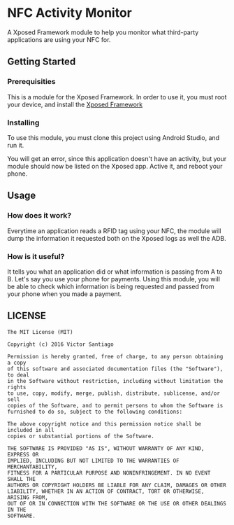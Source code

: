 # NFC Activity Monitor
A Xposed Framework module to help you monitor what third-party applications are using your NFC for.

## Getting Started
### Prerequisities
This is a module for the Xposed Framework. In order to use it, you must root your device, and install the [Xposed Framework](http://repo.xposed.info/)

### Installing
To use this module, you must clone this project using Android Studio, and run it.

You will get an error, since this application doesn't have an activity, but your module should now be listed on the Xposed app. Active it, and reboot your phone.

## Usage
### How does it work?
Everytime an application reads a RFID tag using your NFC, the module will dump the information it requested both on the Xposed logs as well the ADB.

### How is it useful?
It tells you what an application did or what information is passing from A to B. 
Let's say you use your phone for payments. Using this module, you will be able to check which information is being requested and passed from your phone when you made a payment.

## LICENSE
```
The MIT License (MIT)

Copyright (c) 2016 Victor Santiago

Permission is hereby granted, free of charge, to any person obtaining a copy
of this software and associated documentation files (the "Software"), to deal
in the Software without restriction, including without limitation the rights
to use, copy, modify, merge, publish, distribute, sublicense, and/or sell
copies of the Software, and to permit persons to whom the Software is
furnished to do so, subject to the following conditions:

The above copyright notice and this permission notice shall be included in all
copies or substantial portions of the Software.

THE SOFTWARE IS PROVIDED "AS IS", WITHOUT WARRANTY OF ANY KIND, EXPRESS OR
IMPLIED, INCLUDING BUT NOT LIMITED TO THE WARRANTIES OF MERCHANTABILITY,
FITNESS FOR A PARTICULAR PURPOSE AND NONINFRINGEMENT. IN NO EVENT SHALL THE
AUTHORS OR COPYRIGHT HOLDERS BE LIABLE FOR ANY CLAIM, DAMAGES OR OTHER
LIABILITY, WHETHER IN AN ACTION OF CONTRACT, TORT OR OTHERWISE, ARISING FROM,
OUT OF OR IN CONNECTION WITH THE SOFTWARE OR THE USE OR OTHER DEALINGS IN THE
SOFTWARE.
```
